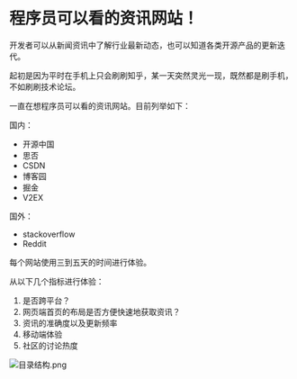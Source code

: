# 程序员可以看的资讯网站！

开发者可以从新闻资讯中了解行业最新动态，也可以知道各类开源产品的更新迭代。

起初是因为平时在手机上只会刷刷知乎，某一天突然灵光一现，既然都是刷手机，不如刷刷技术论坛。

一直在想程序员可以看的资讯网站。目前列举如下：

国内：

- 开源中国
- 思否
- CSDN
- 博客园
- 掘金
- V2EX

国外：

- stackoverflow
- Reddit

每个网站使用三到五天的时间进行体验。

从以下几个指标进行体验：

1. 是否跨平台？
2. 网页端首页的布局是否方便快速地获取资讯？
3. 资讯的准确度以及更新频率 
4. 移动端体验
5. 社区的讨论热度

![目录结构.png](目录结构.png)